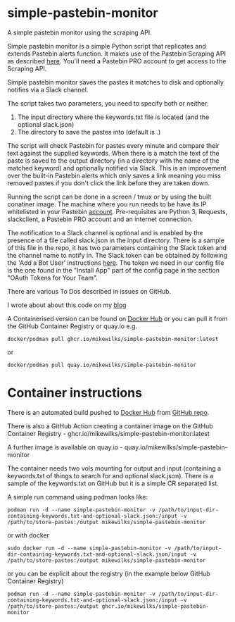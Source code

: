 # simple-pastebin-monitor
A simple pastebin monitor using the scraping API.

Simple pastebin monitor is a simple Python script that replicates and extends Pastebin alerts function. It makes use of the Pastebin Scraping API as described [here](https://pastebin.com/api_scraping_faq). You'll need a Pastebin PRO account to get access to the Scraping API.

Simple pastebin monitor saves the pastes it matches to disk and optionally notifies via a Slack channel.

The script takes two parameters, you need to specify both or neither:
1. The input directory where the keywords.txt file is located (and the optional slack.json)
2. The directory to save the pastes into (default is .)

The script will check Pastebin for pastes every minute and compare their text against the supplied keywords. When there is a match the text of the paste is saved to the output directory (in a directory with the name of the matched keyword) and optionally notified via Slack. This is an improvement over the built-in Pastebin alerts which only saves a link meaning you miss removed pastes if you don't click the link before they are taken down.

Running the script can be done in a screen / tmux or by using the built conatiner image. The machine where you run needs to be have its IP whitelisted in your Pastebin [account](https://pastebin.com/api_scraping_faq). Pre-requisites are Python 3, Requests, slackclient, a Pastebin PRO account and an internet connection.

The notification to a Slack channel is optional and is enabled by the presence of a file called slack.json in the input directory. There is a sample of this file in the repo, it has two parameters containing the Slack token and the channel name to notify in. The Slack token can be obtained by following the 'Add a Bot User' instructions [here](https://slack.com/intl/en-gb/help/articles/115005265703-Create-a-bot-for-your-workspace). The token we need in our config file is the one found in the "Install App" part of the config page in the section "OAuth Tokens for Your Team".


There are various To Dos described in issues on GitHub.

I wrote about about this code on my [blog](http://www.mikewilks.com/home/who-has-your-data)

A Containerised version can be found on [Docker Hub](https://hub.docker.com/r/mikewilks/simple-pastebin-monitor/) or you can pull it from the GitHub Container Registry or quay.io e.g.

    docker/podman pull ghcr.io/mikewilks/simple-pastebin-monitor:latest 
    
or 

    docker/podman pull quay.io/mikewilks/simple-pastebin-monitor

# Container instructions

There is an automated build pushed to [Docker Hub](https://hub.docker.com/repository/docker/mikewilks/simple-pastebin-monitor) from [GitHub repo](https://github.com/mikewilks/simple-pastebin-monitor).

There is also a GitHub Action creating a container image on the GitHub Container Registry - ghcr.io/mikewilks/simple-pastebin-monitor:latest

A further image is available on quay.io - quay.io/mikewilks/simple-pastebin-monitor

The container needs two vols mounting for output and input (containing a keywords.txt of things to search for and optional slack.json). There is a sample of the keywords.txt on GitHub but it is a simple CR separated list.

A simple run command using podman looks like:

`podman run -d --name simple-pastebin-monitor -v /path/to/input-dir-containing-keywords.txt-and-optional-slack.json:/input -v /path/to/store-pastes:/output mikewilks/simple-pastebin-monitor`

or with docker

`sudo docker run -d --name simple-pastebin-monitor -v /path/to/input-dir-containing-keywords.txt-and-optional-slack.json/input -v /path/to/store-pastes:/output mikewilks/simple-pastebin-monitor`

or you can be explicit about the registry (in the example below GitHub Container Registry)

`podman run -d --name simple-pastebin-monitor -v /path/to/input-dir-containing-keywords.txt-and-optional-slack.json:/input -v /path/to/store-pastes:/output ghcr.io/mikewilks/simple-pastebin-monitor`

